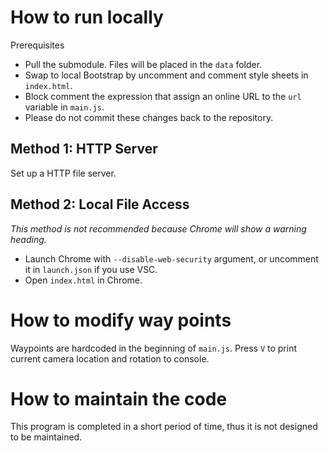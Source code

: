 # How to run locally

Prerequisites

+ Pull the submodule. Files will be placed in the `data` folder.
+ Swap to local Bootstrap by uncomment and comment style sheets in `index.html`.
+ Block comment the expression that assign an online URL to the `url` variable in `main.js`.
+ Please do not commit these changes back to the repository.

## Method 1: HTTP Server

Set up a HTTP file server.

## Method 2: Local File Access

*This method is not recommended because Chrome will show a warning heading.*

+ Launch Chrome with `--disable-web-security` argument, or uncomment it in `launch.json` if you use VSC.
+ Open `index.html` in Chrome.

# How to modify way points

Waypoints are hardcoded in the beginning of `main.js`.
Press `V` to print current camera location and rotation to console.

# How to maintain the code

This program is completed in a short period of time, thus it is not designed to be maintained.